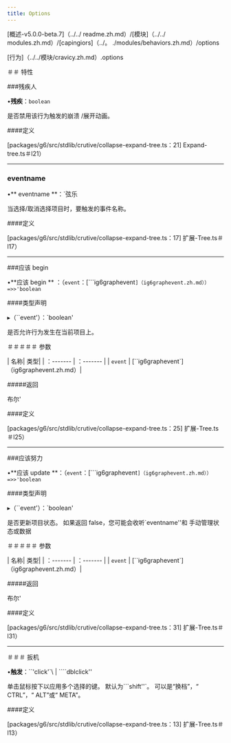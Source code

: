 ```yaml
---
title: Options
---
```


[概述-v5.0.0-beta.7]（../../ readme.zh.md）/[模块]（../../ modules.zh.md）/[capingiors]（../。 ./modules/behaviors.zh.md）/options

[行为]（../../模块/cravicy.zh.md）.options

＃＃ 特性

###残疾人

•**残疾**：`boolean`

是否禁用该行为触发的崩溃 /展开动画。

####定义

[packages/g6/src/stdlib/crutive/collapse-expand-tree.ts：21] Expand-tree.ts＃l21）

---

### eventname

•** eventname **：`弦乐

当选择/取消选择项目时，要触发的事件名称。

####定义

[packages/g6/src/stdlib/crutive/collapse-expand-tree.ts：17] 扩展-Tree.ts＃l17）

---

###应该 begin

•**应该 begin ** ：（`event`：[```ig6graphevent`]（ig6graphevent.zh.md））=>>'boolean`

####类型声明

▸（``event'）：`boolean'

是否允许行为发生在当前项目上。

＃＃＃＃＃ 参数

| 名称| 类型|
| ：------- | ：------- |
| `event` | [``ig6graphevent`]（ig6graphevent.zh.md）|

#####返回

布尔'

####定义

[packages/g6/src/stdlib/crutive/collapse-expand-tree.ts：25] 扩展-Tree.ts＃l25）

---

###应该努力

•**应该 update **：（`event`：[```ig6graphevent`]（ig6graphevent.zh.md））=>>'boolean`

####类型声明

▸（``event'）：`boolean'

是否更新项目状态。
如果返回 false，您可能会收听`eventname''和
手动管理状态或数据

＃＃＃＃＃ 参数

| 名称| 类型|
| ：------- | ：------- |
| `event` | [``ig6graphevent`]（ig6graphevent.zh.md）|

#####返回

布尔'

####定义

[packages/g6/src/stdlib/crutive/collapse-expand-tree.ts：31] 扩展-Tree.ts＃l31）

---

＃＃＃ 扳机

•**触发**：``'click'`\ | ````dblclick''

单击鼠标按下以应用多个选择的键。
默认为```shift''`。
可以是“换档”，“ CTRL”，“ ALT”或“ META”。

####定义

[packages/g6/src/stdlib/crutive/collapse-expand-tree.ts：13] 扩展-Tree.ts＃l13）
